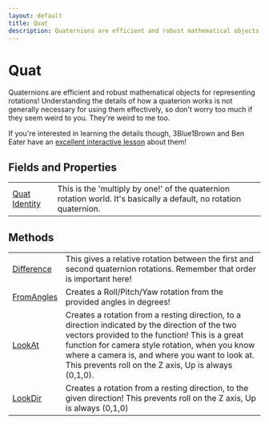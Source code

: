 ```yaml
---
layout: default
title: Quat
description: Quaternions are efficient and robust mathematical objects for representing rotations! Understanding the details of how a quaterion works is not generally necessary for using them effectively, so don't worry too much if they seem weird to you. They're weird to me too.  If you're interested in learning the details though, 3Blue1Brown and Ben Eater have an [excellent interactive lesson](https.//eater.net/quaternions) about them!
---
```

# Quat

Quaternions are efficient and robust mathematical objects for
representing rotations! Understanding the details of how a quaterion works
is not generally necessary for using them effectively, so don't worry too
much if they seem weird to you. They're weird to me too.

If you're interested in learning the details though, 3Blue1Brown and Ben Eater
have an [excellent interactive lesson](https://eater.net/quaternions) about them!


## Fields and Properties

|  |  |
|--|--|
|[Quat]({{site.url}}/Pages/Reference/Quat.html) [Identity]({{site.url}}/Pages/Reference/Quat/Identity.html)|This is the 'multiply by one!' of the quaternion rotation world. It's basically a default, no rotation quaternion.|



## Methods

|  |  |
|--|--|
|[Difference]({{site.url}}/Pages/Reference/Quat/Difference.html)|This gives a relative rotation between the first and second quaternion rotations. Remember that order is important here!|
|[FromAngles]({{site.url}}/Pages/Reference/Quat/FromAngles.html)|Creates a Roll/Pitch/Yaw rotation from the provided angles in degrees!|
|[LookAt]({{site.url}}/Pages/Reference/Quat/LookAt.html)|Creates a rotation from a resting direction, to a direction indicated by the direction of the two vectors provided to the function! This is a great function for camera style rotation, when you know where a camera is, and where you want to look at. This prevents roll on the Z axis, Up is always (0,1,0).|
|[LookDir]({{site.url}}/Pages/Reference/Quat/LookDir.html)|Creates a rotation from a resting direction, to the given direction! This prevents roll on the Z axis, Up is always (0,1,0)|


